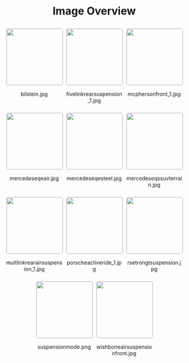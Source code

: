 <style>
    .image-gallery {
        display: flex;
        flex-wrap: wrap;
        gap: 10px;
        justify-content: center;
        padding: 10px;
    }
    .image-gallery img {
        width: 150px;
        height: auto;
        border: 1px solid #ddd;
        border-radius: 5px;
    }
    .image-gallery div {
        flex: 1 1 calc(33.333% - 20px); /* Three images per row on large screens */
        max-width: 150px;
        text-align: center;
    }
    @media (max-width: 768px) {
        .image-gallery div {
            flex: 1 1 calc(50% - 20px); /* Two images per row on medium screens */
        }
    }
    @media (max-width: 480px) {
        .image-gallery div {
            flex: 1 1 100%; /* One image per row on small screens */
        }
    }
</style>
<h1 style ="text-align: center;"> Image Overview </h1> <div class="image-gallery">
<div>
<img src="https://media.evkx.net/multimedia/technology/suspension/bilstein_st.jpg">
<p>bilstein.jpg</p>
</div>
<div>
<img src="https://media.evkx.net/multimedia/technology/suspension/fivelinkrearsuspension_1_st.jpg">
<p>fivelinkrearsuspension_1.jpg</p>
</div>
<div>
<img src="https://media.evkx.net/multimedia/technology/suspension/mcphersonfront_1_st.jpg">
<p>mcphersonfront_1.jpg</p>
</div>
<div>
<img src="https://media.evkx.net/multimedia/technology/suspension/mercedeseqeair_st.jpg">
<p>mercedeseqeair.jpg</p>
</div>
<div>
<img src="https://media.evkx.net/multimedia/technology/suspension/mercedeseqesteel_st.jpg">
<p>mercedeseqesteel.jpg</p>
</div>
<div>
<img src="https://media.evkx.net/multimedia/technology/suspension/mercedeseqssuvterrain_st.jpg">
<p>mercedeseqssuvterrain.jpg</p>
</div>
<div>
<img src="https://media.evkx.net/multimedia/technology/suspension/multlinkrearairsuspension_1_st.jpg">
<p>multlinkrearairsuspension_1.jpg</p>
</div>
<div>
<img src="https://media.evkx.net/multimedia/technology/suspension/porscheactiveride_1_st.jpg">
<p>porscheactiveride_1.jpg</p>
</div>
<div>
<img src="https://media.evkx.net/multimedia/technology/suspension/rsetrongtsuspension_st.jpg">
<p>rsetrongtsuspension.jpg</p>
</div>
<div>
<img src="https://media.evkx.net/multimedia/technology/suspension/suspensionmode_st.png">
<p>suspensionmode.png</p>
</div>
<div>
<img src="https://media.evkx.net/multimedia/technology/suspension/wishboneairsuspensionfront_st.jpg">
<p>wishboneairsuspensionfront.jpg</p>
</div>
</div>
